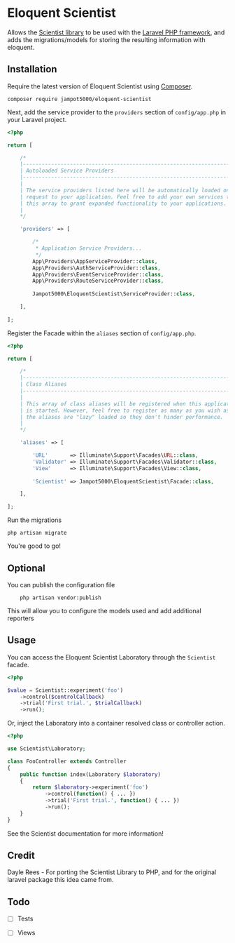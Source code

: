 # Eloquent Scientist


Allows the [Scientist library](https://github.com/daylerees/scientist) to be used with the [Laravel PHP framework](https://laravel.com),
and adds the migrations/models for storing the resulting information with eloquent.

## Installation

Require the latest version of Eloquent Scientist using [Composer](https://getcomposer.org/).

    composer require jampot5000/eloquent-scientist

Next, add the service provider to the `providers` section of `config/app.php` in your Laravel project.

```php
<?php

return [

    /*
    |--------------------------------------------------------------------------
    | Autoloaded Service Providers
    |--------------------------------------------------------------------------
    |
    | The service providers listed here will be automatically loaded on the
    | request to your application. Feel free to add your own services to
    | this array to grant expanded functionality to your applications.
    |
    */

    'providers' => [

        /*
         * Application Service Providers...
         */
        App\Providers\AppServiceProvider::class,
        App\Providers\AuthServiceProvider::class,
        App\Providers\EventServiceProvider::class,
        App\Providers\RouteServiceProvider::class,
        
        Jampot5000\EloquentScientist\ServiceProvider::class,

    ],
    
];
```

Register the Facade within the `aliases` section of `config/app.php`.


```php
<?php

return [

    /*
    |--------------------------------------------------------------------------
    | Class Aliases
    |--------------------------------------------------------------------------
    |
    | This array of class aliases will be registered when this application
    | is started. However, feel free to register as many as you wish as
    | the aliases are "lazy" loaded so they don't hinder performance.
    |
    */

    'aliases' => [

        'URL'       => Illuminate\Support\Facades\URL::class,
        'Validator' => Illuminate\Support\Facades\Validator::class,
        'View'      => Illuminate\Support\Facades\View::class,
        
        'Scientist' => Jampot5000\EloquentScientist\Facade::class,

    ],

];
```
Run the migrations

    php artisan migrate

You're good to go!

## Optional

You can publish the configuration file

        php artisan vendor:publish
        
This will allow you to configure the models used and add additional reporters

## Usage

You can access the Eloquent Scientist Laboratory through the `Scientist` facade.

```php
<?php

$value = Scientist::experiment('foo')
    ->control($controlCallback)
    ->trial('First trial.', $trialCallback)
    ->run();
```

Or, inject the Laboratory into a container resolved class or controller action.

```php
<?php

use Scientist\Laboratory;

class FooController extends Controller
{
    public function index(Laboratory $laboratory)
    {
        return $laboratory->experiment('foo')
            ->control(function() { ... })
            ->trial('First trial.', function() { ... })
            ->run();
    }
}
```

See the Scientist documentation for more information!

## Credit

Dayle Rees - For porting the Scientist Library to PHP, and for the original laravel package this idea came from.

## Todo
- [ ] Tests
- [ ] Views

